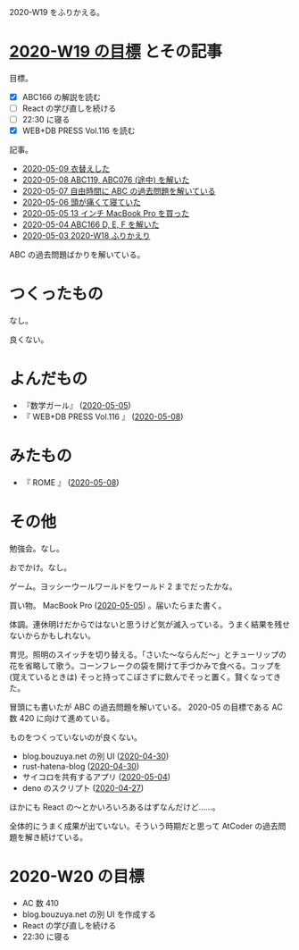 2020-W19 をふりかえる。

# [2020-W19 の目標][2020-05-03] とその記事

目標。

- [x] ABC166 の解説を読む
- [ ] React の学び直しを続ける
- [ ] 22:30 に寝る
- [x] WEB+DB PRESS Vol.116 を読む

記事。

- [2020-05-09 衣替えした][2020-05-09]
- [2020-05-08 ABC119, ABC076 (途中) を解いた][2020-05-08]
- [2020-05-07 自由時間に ABC の過去問題を解いている][2020-05-07]
- [2020-05-06 頭が痛くて寝ていた][2020-05-06]
- [2020-05-05 13 インチ MacBook Pro を買った][2020-05-05]
- [2020-05-04 ABC166 D, E, F を解いた][2020-05-04]
- [2020-05-03 2020-W18 ふりかえり][2020-05-03]

ABC の過去問題ばかりを解いている。

# つくったもの

なし。

良くない。

# よんだもの

- 『数学ガール』 ([2020-05-05][])
- 『 WEB+DB PRESS Vol.116 』 ([2020-05-08][])

# みたもの

- 『 ROME 』 ([2020-05-08][])

# その他

勉強会。なし。

おでかけ。なし。

ゲーム。ヨッシーウールワールドをワールド 2 までだったかな。

買い物。 MacBook Pro ([2020-05-05]) 。届いたらまた書く。

体調。連休明けだからではないと思うけど気が滅入っている。うまく結果を残せないからかもしれない。

育児。照明のスイッチを切り替える。「さいた〜ならんだ〜」とチューリップの花を省略して歌う。コーンフレークの袋を開けて手づかみで食べる。コップを (覚えているときは) そっと持ってこぼさずに飲んでそっと置く。賢くなってきた。

冒頭にも書いたが ABC の過去問題を解いている。 2020-05 の目標である AC 数 420 に向けて進めている。

ものをつくっていないのが良くない。

- blog.bouzuya.net の別 UI ([2020-04-30][])
- rust-hatena-blog ([2020-04-30][])
- サイコロを共有するアプリ ([2020-05-04][])
- deno のスクリプト ([2020-04-27][])

ほかにも React の〜とかいろいろあるはずなんだけど……。

全体的にうまく成果が出ていない。そういう時期だと思って AtCoder の過去問題を解き続けている。

# 2020-W20 の目標

- AC 数 410
- blog.bouzuya.net の別 UI を作成する
- React の学び直しを続ける
- 22:30 に寝る

[2020-04-27]: https://blog.bouzuya.net/2020/04/27/
[2020-04-30]: https://blog.bouzuya.net/2020/04/30/
[2020-05-03]: https://blog.bouzuya.net/2020/05/03/
[2020-05-04]: https://blog.bouzuya.net/2020/05/04/
[2020-05-05]: https://blog.bouzuya.net/2020/05/05/
[2020-05-06]: https://blog.bouzuya.net/2020/05/06/
[2020-05-07]: https://blog.bouzuya.net/2020/05/07/
[2020-05-08]: https://blog.bouzuya.net/2020/05/08/
[2020-05-09]: https://blog.bouzuya.net/2020/05/09/
